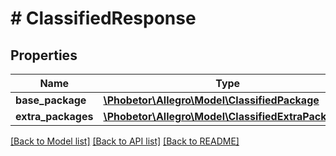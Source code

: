 # # ClassifiedResponse

## Properties

Name | Type | Description | Notes
------------ | ------------- | ------------- | -------------
**base_package** | [**\Phobetor\Allegro\Model\ClassifiedPackage**](ClassifiedPackage.md) |  |
**extra_packages** | [**\Phobetor\Allegro\Model\ClassifiedExtraPackage[]**](ClassifiedExtraPackage.md) |  |

[[Back to Model list]](../../README.md#models) [[Back to API list]](../../README.md#endpoints) [[Back to README]](../../README.md)
